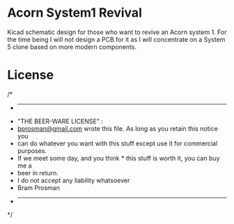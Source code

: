 # Acorn System1 Revival
Kicad schematic design for those who want to revive an Acorn system 1. For the time being I will not design a PCB for it as I will concentrate on a System 5 clone based on more modern components.

# License
/*
 * ---------------------------------------------------------------------------------
 * "THE BEER-WARE LICENSE" :
 * bprosman@gmail.com wrote this file.  As long as you retain this notice you
 * can do whatever you want with this stuff except use it for commercial purposes. 
 * If we meet some day, and you think  * this stuff is worth it, you can buy me a 
 * beer in return.
 * I do not accept any liability whatsoever
 * Bram Prosman
 * ---------------------------------------------------------------------------------
 */
